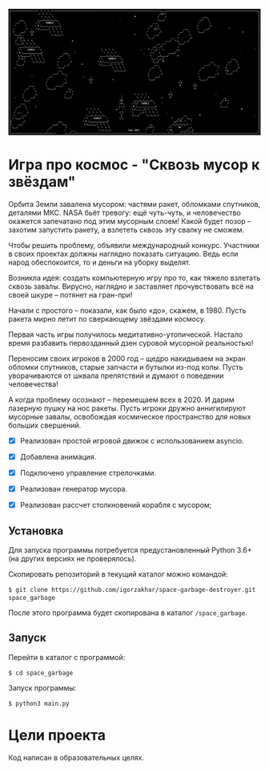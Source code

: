 ![Screenshot](https://github.com/igorzakhar/space-garbage-destroyer/blob/master/screenshot/fire_garbage.gif)

# Игра про космос - "Сквозь мусор к звёздам"

Орбита Земли завалена мусором: частями ракет, обломками спутников, деталями МКС. NASA бьёт тревогу: ещё чуть-чуть, и человечество окажется запечатано под этим мусорным слоем! Какой будет позор – захотим запустить ракету, а взлететь сквозь эту свалку не сможем.

Чтобы решить проблему, объявили международный конкурс. Участники в своих проектах должны наглядно показать ситуацию. Ведь если народ обеспокоится, то и деньги на уборку выделят.

Возникла идея: создать компьютерную игру про то, как тяжело взлетать сквозь завалы. Вирусно, наглядно и заставляет прочувствовать всё на своей шкуре – потянет на гран-при!

Начали с простого – показали, как было «до», скажем, в 1980. Пусть ракета мирно летит по сверкающему звёздами космосу.

Первая часть игры получилось медитативно-утопической. Настало время разбавить первозданный дзен суровой мусорной реальностью!

Переносим своих игроков в 2000 год – щедро накидываем на экран обломки спутников, старые запчасти и бутылки из-под колы. Пусть уворачиваются от шквала препятствий и думают о поведении человечества!

А когда проблему осознают – перемещаем всех в 2020. И дарим лазерную пушку на нос ракеты. Пусть игроки дружно аннигилируют мусорные завалы, освобождая космическое пространство для новых больших свершений.

- [x] Реализован простой игровой движок с использованием asyncio.
- [x] Добавлена анимация.
- [x] Подключено управление стрелочками.
- [x] Реализован генератор мусора.
- [x] Реализован рассчет столкновений корабля с мусором;


## Установка

Для запуска программы потребуется предустановленный Python 3.6+ (на других версиях не проверялось).

Скопировать репозиторий в текущий каталог можно командой:
```
$ git clone https://github.com/igorzakhar/space-garbage-destroyer.git space_garbage
```
После этого программа будет скопирована в каталог ```/space_garbage```.

## Запуск

Перейти в каталог с программой:
```
$ cd space_garbage
```
Запуск программы:
```
$ python3 main.py
```

# Цели проекта

Код написан в образовательных целях.
